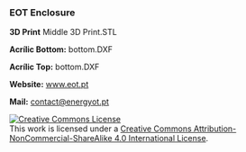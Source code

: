 ### EOT Enclosure

**3D Print** Middle 3D Print.STL

**Acrílic Bottom:** bottom.DXF

**Acrílic Top:** bottom.DXF


**Website:** www.eot.pt

**Mail:** contact@energyot.pt

<a rel="license" href="http://creativecommons.org/licenses/by-nc-sa/4.0/"><img alt="Creative Commons License" style="border-width:0" src="https://i.creativecommons.org/l/by-nc-sa/4.0/80x15.png" /></a><br />This work is licensed under a <a rel="license" href="http://creativecommons.org/licenses/by-nc-sa/4.0/">Creative Commons Attribution-NonCommercial-ShareAlike 4.0 International License</a>.
